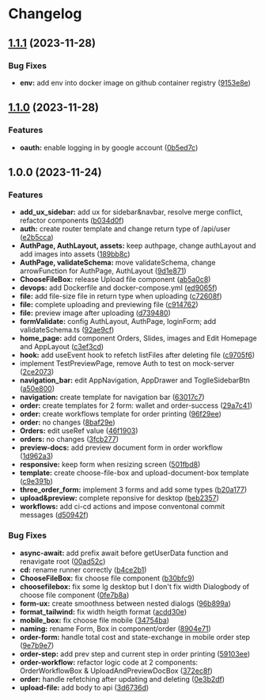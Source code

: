 # Changelog

## [1.1.1](https://github.com/TickLabVN/ssps-fe/compare/v1.1.0...v1.1.1) (2023-11-28)


### Bug Fixes

* **env:** add env into docker image on github container registry ([9153e8e](https://github.com/TickLabVN/ssps-fe/commit/9153e8e5dc2d7b720f24a41b9051e86b77665a5f))

## [1.1.0](https://github.com/TickLabVN/ssps-fe/compare/v1.0.0...v1.1.0) (2023-11-28)


### Features

* **oauth:** enable logging in by google account ([0b5ed7c](https://github.com/TickLabVN/ssps-fe/commit/0b5ed7c291bfa6ddfb2699a281bef6c765c64995))

## 1.0.0 (2023-11-24)


### Features

* **add_ux_sidebar:** add ux for sidebar&navbar, resolve merge conflict, refactor components ([b034d0f](https://github.com/TickLabVN/ssps-fe/commit/b034d0f023a1be9db4f4040a110c86f013167f3b))
* **auth:** create router template and change return type of /api/user ([e2b5cca](https://github.com/TickLabVN/ssps-fe/commit/e2b5cca253e2564c2b72675929f87efff8ca271c))
* **AuthPage, AuthLayout, assets:** keep authpage, change authLayout and add images into assets ([189bb8c](https://github.com/TickLabVN/ssps-fe/commit/189bb8c7220adc72c8a6295d1c5d749cb7f6d275))
* **AuthPage, validateSchema:** move validateSchema, change arrowFunction for AuthPage, AuthLayout ([9d1e871](https://github.com/TickLabVN/ssps-fe/commit/9d1e8710c6aa7d54bf2272476f6483f0ac7f0516))
* **ChooseFileBox:** release Upload file component ([ab5a0c8](https://github.com/TickLabVN/ssps-fe/commit/ab5a0c899925f6da7375bf032b3339032e25f594))
* **devops:** add Dockerfile and docker-compose.yml ([ed9065f](https://github.com/TickLabVN/ssps-fe/commit/ed9065fbc138f32d83b0e5d717d6cbb128aa2a7d))
* **file:** add file-size file in return type when uploading ([c72608f](https://github.com/TickLabVN/ssps-fe/commit/c72608fa574d132329568e7ffd6e773e0cd9f9d0))
* **file:** complete uploading and previewing file ([c914762](https://github.com/TickLabVN/ssps-fe/commit/c9147620e8f29e7cbe8b8c036b3f9e8043742623))
* **file:** preview image after uploading ([d739480](https://github.com/TickLabVN/ssps-fe/commit/d73948000b2e6bcff5ae52437c5865054474691c))
* **formValidate:** config AuthLayout, AuthPage, loginForm; add validateSchema.ts ([92ae9cf](https://github.com/TickLabVN/ssps-fe/commit/92ae9cf8d34a9eebeabb089f38b6d8ab5474b142))
* **home_page:** add component Orders, Slides, images and Edit Homepage and AppLayout ([c3ef3cd](https://github.com/TickLabVN/ssps-fe/commit/c3ef3cdb1fc9927365e434b1c7eb07de3573bd0e))
* **hook:** add useEvent hook to refetch listFiles after deleting file ([c9705f6](https://github.com/TickLabVN/ssps-fe/commit/c9705f6ea6d607eaf018d3720293e1a2e1b7f5ae))
* implement TestPreviewPage, remove Auth to test on mock-server ([2ce2073](https://github.com/TickLabVN/ssps-fe/commit/2ce2073bcd3dc96fbe3539f883da1a162ab16562))
* **navigation_bar:** edit AppNavigation, AppDrawer and ToglleSidebarBtn ([a50e800](https://github.com/TickLabVN/ssps-fe/commit/a50e8002327d7b82522ae8cee3e2308df182952f))
* **navigation:** create template for navigation bar ([63017c7](https://github.com/TickLabVN/ssps-fe/commit/63017c74ee9d1c4291f86daca2a58e595c55e7cc))
* **order:** create templates for 2 form: wallet and order-success ([29a7c41](https://github.com/TickLabVN/ssps-fe/commit/29a7c411da2effb8c6d13eef9e3487eca5f505a5))
* **order:** create workflows template for order printing ([96f29ee](https://github.com/TickLabVN/ssps-fe/commit/96f29ee3aa594e3bed4909a60ae09f62dec1fe59))
* **order:** no changes ([8baf29e](https://github.com/TickLabVN/ssps-fe/commit/8baf29e35794fad559a2fcf109f89f8c7b10dac2))
* **Orders:** edit useRef value ([46f1903](https://github.com/TickLabVN/ssps-fe/commit/46f1903cc8edf62d67e37412ebc3c771409669a5))
* **orders:** no changes ([3fcb277](https://github.com/TickLabVN/ssps-fe/commit/3fcb277710b18ab41ffad8918c0e8075f2ad8924))
* **preview-docs:** add preview document form in order workflow ([1d962a3](https://github.com/TickLabVN/ssps-fe/commit/1d962a354790f366bc9ae9a963fac25447647813))
* **responsive:** keep form when resizing screen ([501fbd8](https://github.com/TickLabVN/ssps-fe/commit/501fbd8a4f63908c7dd742ae106a10ba05fe57a5))
* **template:** create choose-file-box and upload-document-box template ([c9e391b](https://github.com/TickLabVN/ssps-fe/commit/c9e391b35adbe2b58310064e4fd5ed044d7f4a4b))
* **three_order_form:** implement 3 forms and add some types ([b20a177](https://github.com/TickLabVN/ssps-fe/commit/b20a177aca3515820af7d887edfbbb08a15c9a85))
* **upload&preview:** complete reponsive for desktop ([beb2357](https://github.com/TickLabVN/ssps-fe/commit/beb2357d3b601d226ea62bb6676624a04344a253))
* **workflows:** add ci-cd actions and impose conventonal commit messages ([d50942f](https://github.com/TickLabVN/ssps-fe/commit/d50942fe6175f6dbc561179b64b515c5b4315c83))


### Bug Fixes

* **async-await:** add prefix await before getUserData function and renavigate root ([00ad52c](https://github.com/TickLabVN/ssps-fe/commit/00ad52c4ced21c6a2e00ac3463a93766e109fdb9))
* **cd:** rename runner correctly ([b4ce2b1](https://github.com/TickLabVN/ssps-fe/commit/b4ce2b1153752216f41b6fc814c47379a06f3ee7))
* **ChooseFileBox:** fix choose file component ([b30bfc9](https://github.com/TickLabVN/ssps-fe/commit/b30bfc953ba8d4b981627a268eb474bce3f3af5e))
* **choosefilebox:** fix some lg desktop but I don't fix width Dialogbody of choose file component ([0fe7b8a](https://github.com/TickLabVN/ssps-fe/commit/0fe7b8a71a189a9c955b65d488da88ac0a323688))
* **form-ux:** create smoothness between nested dialogs ([96b899a](https://github.com/TickLabVN/ssps-fe/commit/96b899a54591df92266255b5b4c8a0252a417737))
* **format_tailwind:** fix width heigth format ([acdd30e](https://github.com/TickLabVN/ssps-fe/commit/acdd30ea9b6a7ae24fefb274b198a43ebcb0799b))
* **mobile_box:** fix choose file mobile ([34754ba](https://github.com/TickLabVN/ssps-fe/commit/34754ba4f143408a0f44e8132e2d77dfbe5457e1))
* **naming:** rename Form, Box in component/order ([8904e71](https://github.com/TickLabVN/ssps-fe/commit/8904e711d8a7bd7a32376c51648260f53a256e5b))
* **order-form:** handle total cost and state-exchange in mobile order step ([9e7b9e7](https://github.com/TickLabVN/ssps-fe/commit/9e7b9e767f1dd44f6bd456dd35a0fcb9e8461339))
* **order-step:** add prev step and current step in order printing ([59103ee](https://github.com/TickLabVN/ssps-fe/commit/59103ee5f7c88f5ea5e5ea7b2f021c2b4c6a8316))
* **order-workflow:** refactor logic code at 2 components: OrderWorkflowBox & UploadAndPreviewDocBox ([372ec8f](https://github.com/TickLabVN/ssps-fe/commit/372ec8ff41d4710e295e61d5807228c204ddbd35))
* **order:** handle refetching after updating and deleting ([0e3b2df](https://github.com/TickLabVN/ssps-fe/commit/0e3b2df4cb882c343d73916c872fad94d371169e))
* **upload-file:** add body to api ([3d6736d](https://github.com/TickLabVN/ssps-fe/commit/3d6736db269c705d9424222507f4c0369602ce66))
